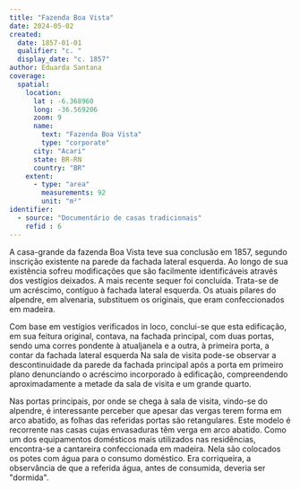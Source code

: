 ```yaml
---
title: "Fazenda Boa Vista"
date: 2024-05-02
created:
  date: 1857-01-01
  qualifier: "c. "
  display_date: "c. 1857"
author: Eduarda Santana
coverage:
  spatial:
    location:
      lat : -6.368960
      long: -36.569206
      zoom: 9
      name: 
        text: "Fazenda Boa Vista"
        type: "corporate"
      city: "Acari"
      state: BR-RN
      country: "BR"
    extent:
      - type: "area"
        measurements: 92
        unit: "m²"
identifier:
  - source: "Documentário de casas tradicionais"
    refid : 6
---
```


A casa-grande da fazenda Boa Vista teve sua conclusão em 1857, segundo inscrição existente na parede da fachada lateral esquerda. Ao longo de sua existência sofreu modificações que são facilmente identificáveis através dos vestígios deixados. A mais recente sequer foi concluída. Trata-se de um acréscimo, contíguo à fachada lateral esquerda. Os atuais pilares do alpendre, em alvenaria, substituem os originais, que eram confeccionados em madeira.

Com base em vestígios verificados in loco, conclui-se que esta edificação, em sua feitura original, contava, na fachada principal, com duas portas, sendo uma corres pondente à atualjanela e a outra, à primeira porta, a contar da fachada lateral esquerda Na sala de visita pode-se observar a descontinuidade da parede da fachada principal após a porta em primeiro plano denunciando o acréscimo incorporado à edificação, compreendendo aproximadamente a metade da sala de visita e um grande quarto. 

Nas portas principais, por onde se chega à sala de visita, vindo-se do alpendre, é interessante perceber que apesar das vergas terem forma em arco abatido, as folhas das referidas portas são retangulares. Este modelo é recorrente nas casas cujas envasaduras têm verga em arco abatido. Como um dos equipamentos domésticos mais utilizados nas residências, encontra-se a cantareira confeccionada em madeira. Nela são colocados os potes com água para o consumo doméstico. Era corriqueira, a observância de que a referida água, antes de consumida, deveria ser "dormida".
